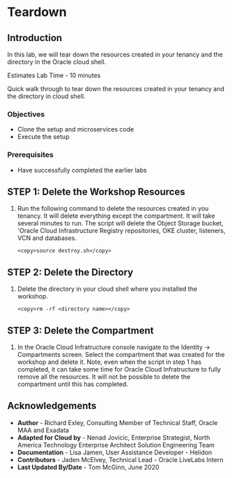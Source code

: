 # Teardown

## Introduction

In this lab, we will tear down the resources created in your tenancy and the directory in the Oracle cloud shell.

Estimates Lab Time - 10 minutes

Quick walk through to tear down the resources created in your tenancy and the directory in cloud shell.

[](youtube:vfj_hCDnp7g)

### Objectives

* Clone the setup and microservices code
* Execute the setup

### Prerequisites

* Have successfully completed the earlier labs

## **STEP 1**: Delete the Workshop Resources

1. Run the following command to delete the resources created in you tenancy. It will delete everything except the compartment. It will take several minutes to run. The script will delete the Object Storage bucket,  'Oracle Cloud Infrastructure Registry  repositories, OKE cluster, listeners, VCN and databases.

    ```
    <copy>source destroy.sh</copy>
    ```

## **STEP 2**: Delete the Directory

1. Delete the directory in your cloud shell where you installed the workshop.

    ```
    <copy>rm -rf <directory name></copy>
    ```

## **STEP 3**: Delete the Compartment

1. In the Oracle Cloud Infratructure console navigate to the Identity -> Compartments screen. Select the compartment that was created for the workshop and delete it. Note, even when the script in step 1 has completed, it can take some time for Oracle Cloud Infratructure to fully remove all the resources. It will not be possible to delete the compartment until this has completed.

## Acknowledgements

* **Author** - Richard Exley, Consulting Member of Technical Staff, Oracle MAA and Exadata
* **Adapted for Cloud by** - Nenad Jovicic, Enterprise Strategist, North America Technology Enterprise Architect Solution Engineering Team
* **Documentation** - Lisa Jamen, User Assistance Developer - Helidon
* **Contributors** - Jaden McElvey, Technical Lead - Oracle LiveLabs Intern
* **Last Updated By/Date** - Tom McGinn, June 2020
